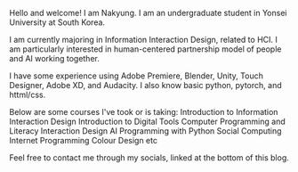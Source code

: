 Hello and welcome! I am Nakyung. I am an undergraduate student in Yonsei University at South Korea.

I am currently majoring in Information Interaction Design, related to HCI. 
I am particularly interested in human-centered partnership model of people and AI working together.

I have some experience using Adobe Premiere, Blender, Unity, Touch Designer, Adobe XD, and Audacity.
I also know basic python, pytorch, and httml/css.

Below are some courses I've took or is taking:
  Introduction to Information Interaction Design
  Introduction to Digital Tools
  Computer Programming and Literacy
  Interaction Design
  AI Programming with Python
  Social Computing
  Internet Programming
  Colour Design
  etc

Feel free to contact me through my socials, linked at the bottom of this blog.
